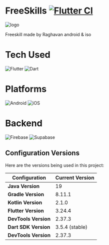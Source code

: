 # **FreeSkills** [![Flutter CI](https://github.com/Raghavan2005/freeskills_flutter_android_iso/actions/workflows/FlutterCI.yml/badge.svg?branch=main)](https://github.com/Raghavan2005/freeskills_flutter_android_iso/actions/workflows/FlutterCI.yml)

![logo](https://github.com/Raghavan2005/freeskills_flutter_android_iso/assets/78393373/b5863d9c-979a-465c-8b74-5cd7dcd3c9bd)


Freeskill made by Raghavan android & iso


# **Tech Used**
![Flutter](https://img.shields.io/badge/Flutter-%2302569B.svg?style=for-the-badge&logo=Flutter&logoColor=white) ![Dart](https://img.shields.io/badge/dart-%230175C2.svg?style=for-the-badge&logo=dart&logoColor=white)


# **Platforms**
![Android](https://img.shields.io/badge/Android-3DDC84?style=for-the-badge&logo=android&logoColor=white) ![iOS](https://img.shields.io/badge/iOS-000000?style=for-the-badge&logo=ios&logoColor=white)

# **Backend**
![Firebase](https://img.shields.io/badge/firebase-a08021?style=for-the-badge&logo=firebase&logoColor=ffcd34)  ![Supabase](https://img.shields.io/badge/Supabase-3ECF8E?style=for-the-badge&logo=supabase&logoColor=white)

## Configuration Versions

Here are the versions being used in this project:

| **Configuration**   | **Current Version** |
|---------------------|---------------------|
| **Java Version**    | 19                  |
| **Gradle Version**  | 8.11.1              |
| **Kotlin Version**  | 2.1.0               |
| **Flutter Version** | 3.24.4              |
| **DevTools Version** | 2.37.3              |
| **Dart SDK Version** | 3.5.4 (stable)      |
| **DevTools Version** | 2.37.3              |